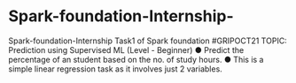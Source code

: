 # Spark-foundation-Internship-
Spark-foundation-Internship Task1 of Spark foundation #GRIPOCT21  TOPIC: Prediction using Supervised ML (Level - Beginner)  ● Predict the percentage of an student based on the no. of study hours. ● This is a simple linear regression task as it involves just 2 variables.
